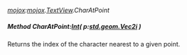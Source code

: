 _[mojox](../../modules/mojox/mojox-module.md):[mojox](../../modules/mojox/mojox-module.md).[TextView](../../modules/mojox/mojox-textview.md).CharAtPoint_
##### Method CharAtPoint:[Int](../../modules/wonkey/wonkey-types-int.md)( p:[std.geom.Vec2i](../../modules/std/std-geom-vec2i.md) )
Returns the index of the character nearest to a given point.
